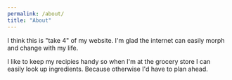 ```yaml
---
permalink: /about/
title: "About"
---
```


I think this is "take 4" of my website. I'm glad the internet can easily morph and change with my life. 

I like to keep my recipies handy so when I'm at the grocery store I can easily look up ingredients. Because otherwise I'd have to plan ahead. 
